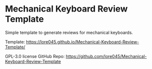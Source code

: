 # Mechanical Keyboard Review Template
Simple template to generate reviews for mechanical keyboards.

Template: https://lore045.github.io/Mechanical-Keyboard-Review-Template/

GPL-3.0 license
GitHub Repo: https://github.com/lore045/Mechanical-Keyboard-Review-Template
